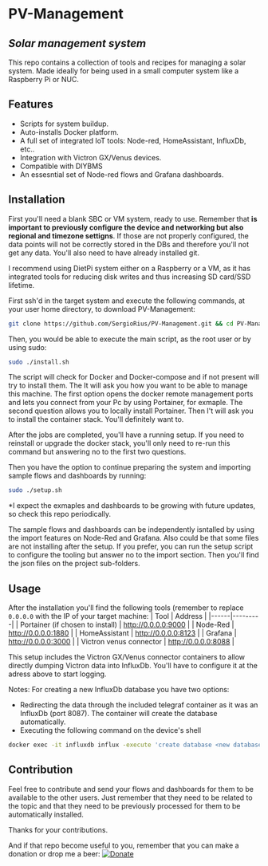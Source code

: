 # PV-Management
## _Solar management system_

This repo contains a collection of tools and recipes for managing a solar system.
Made ideally for being used in a small computer system like a Raspberry Pi or NUC.

## Features

- Scripts for system buildup.
- Auto-installs Docker platform.
- A full set of integrated IoT tools: Node-red, HomeAssistant, InfluxDb, etc..
- Integration with Victron GX/Venus devices.
- Compatible with DIYBMS
- An essesntial set of Node-red flows and Grafana dashboards.

## Installation

First you'll need  a blank SBC or VM system, ready to use. Remember that **is important to previously configure the device and networking but also regional and timezone settigns**. If those are not properly configured, the data points will not be correctly stored in the DBs and therefore you'll not get any data.
You'll also need to have already installed git.

I recommend using DietPi system either on a Raspberry or a VM, as it has integrated tools for reducing disk writes and thus increasing SD card/SSD lifetime.

First ssh'd in the target system and execute the following commands, at your user home directory, to download PV-Management:
```sh
git clone https://github.com/SergioRius/PV-Management.git && cd PV-Management && chmod a+x *.sh
```
Then, you would be able to execute the main script, as the root user or by using sudo:
```sh
sudo ./install.sh
```

The script will check for Docker and Docker-compose and if not present will try to install them.
The It will ask you how you want to be able to manage this machine. The first option opens the docker remote management ports and lets you connect from your Pc by using Portainer, for exmaple.
The second question allows you to locally install Portainer.
Then I't will ask you to install the container stack. You'll definitely want to.

After the jobs are completed, you'll have a running setup.
If you need to reinstall or upgrade the docker stack, you'll only need to re-run this command but answering no to the first two questions.

Then you have the option to continue preparing the system and importing sample flows and dashboards by running:
```sh
sudo ./setup.sh
```
*I expect the exmaples and dashboards to be growing with future updates, so check this repo periodically.

The sample flows and dashboards can be independently isntalled by using the import features on Node-Red and Grafana. Also could be that some files are not installing after the setup. If you prefer, you can run the setup script to configure the tooling but answer no to the import section. Then you'll find the json files on the project sub-folders.

## Usage

After the installation you'll find the following tools (remember to replace `0.0.0.0` with the IP of your target machine:
| Tool | Address |
|------|---------|
| Portainer (if chosen to install) | http://0.0.0.0:9000 |
| Node-Red | http://0.0.0.0:1880 |
| HomeAssistant | http://0.0.0.0:8123 |
| Grafana | http://0.0.0.0:3000 |
| Victron venus connector | http://0.0.0.0:8088 |

This setup includes the Victron GX/Venus connector containers to allow directly dumping Victron data into InfluxDb. You'll have to configure it at the adress above to start logging.

Notes:
  For creating a new InfluxDb database you have two options:
  - Redirecting the data through the included telegraf container as it was an InfluxDb (port 8087). The container will create the database automatically.
  - Executing the following command on the device's shell
  ```sh
  docker exec -it influxdb influx -execute 'create database <new database>'
  ```

## Contribution

Feel free to contribute and send your flows and dashboards for them to be available to the other users. Just remember that they need to be related to the topic and that they need to be previously processed for them to be automatically installed.

Thanks for your contributions.

And if that repo become useful to you, remember that you can make a donation or drop me a beer:
[![Donate](https://img.shields.io/badge/Donate-PayPal-green.svg)](https://www.paypal.com/donate?business=JRX9JK6SSY25N&no_recurring=0&item_name=Open+source+donations&currency_code=EUR)